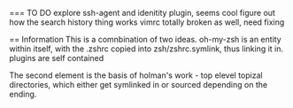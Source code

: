 === TO DO
explore ssh-agent and idenitity plugin, seems cool
figure out how the search history thing works
vimrc totally broken as well, need fixing


== Information 
This is a comnbination of two ideas. oh-my-zsh is an entity within itself, with the .zshrc copied into zsh/zshrc.symlink, thus linking it in.
plugins are self contained

The second element is the basis of holman's work - top elevel topizal directories, which either get symlinked in or sourced depending on the ending.



